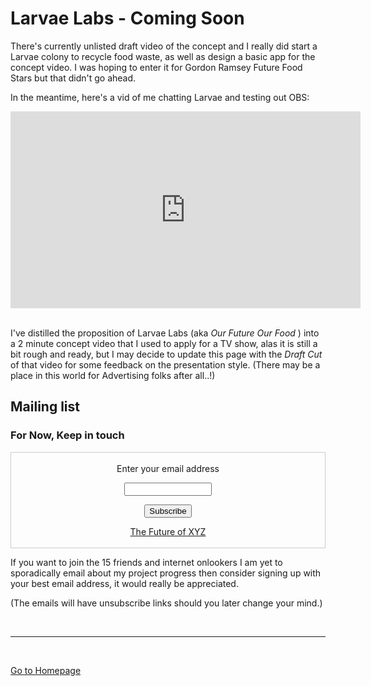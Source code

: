 
# Larvae Labs - Coming Soon

There's currently unlisted draft video of the concept and I really did start a Larvae colony to recycle food waste, as well as design a basic app for the concept video. I was hoping to enter it for Gordon Ramsey Future Food Stars but that didn't go ahead. <br/>

In the meantime, here's a vid of me chatting Larvae and testing out OBS: 

<iframe width="560" height="315" src="https://www.youtube-nocookie.com/embed/4p2Mkdyvbl0" frameborder="0" allow="accelerometer; autoplay; encrypted-media; gyroscope; picture-in-picture" allowfullscreen></iframe>

<br/>
<br/>

I've distilled the proposition of Larvae Labs (aka _Our Future Our Food_ ) into a 2 minute concept video that I used to apply for a TV show, alas it is still a bit rough and ready, but I may decide to update this page with the _Draft Cut_ of that video for some feedback on the presentation style. (There may be a place in this world for Advertising folks after all..!)

## Mailing list

### For Now, Keep in touch

<form style="border:1px solid #ccc;padding:3px;text-align:center;" action="https://tinyletter.com/nickth" method="post" target="popupwindow" onsubmit="window.open('https://tinyletter.com/nickth', 'popupwindow', 'scrollbars=yes,width=800,height=600');return true"><p><label for="tlemail">Enter your email address</label></p><p><input type="text" style="width:140px" name="email" id="tlemail" /></p><input type="hidden" value="1" name="embed"/><input type="submit" value="Subscribe" /><p><a href="https://tinyletter.com/nickth" target="_blank">The Future of XYZ</a></p></form>

If you want to join the 15 friends and internet onlookers I am yet to sporadically email about my project progress
then consider signing up with your best email address, it would really be appreciated.


<!-- If you would like to keep track with me and my [4-part quest](https://nikipedia.xyz/#aims), consider signing up with your best email address here. The choice of how and when to engage is entirely yours. -->

(The emails will have unsubscribe links should you later change your mind.)

<!-- Sort out a Plugin for lowercase to Upper case  URL redirects (or vice versa would be the common standard)

https://github.com/jekyll/jekyll-redirect-from -->

<br/>

***

<br/>

[Go to Homepage](https://nikipedia.xyz/)
